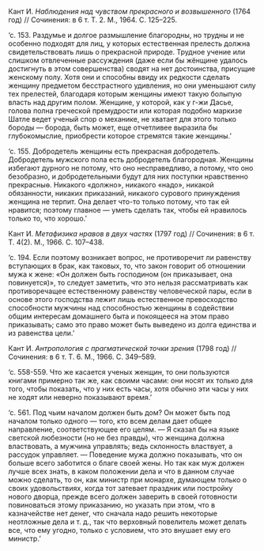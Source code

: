 Кант И. *Наблюдения над чувством прекрасного и возвышенного* (1764 год) // Сочинения: в 6 т. Т. 2. М., 1964. С. 125–225.

‘с. 153. Раздумье и долгое размышление благородны, но трудны и не особенно подходят для лиц, y которых естественная прелесть должна свидетельствовать лишь о прекрасной природе. Трудное учение или слишком отвлеченные рассуждения (даже если бы жёнщине удалось достигнуть в этом совершенства) сводят на нет достоинства, присущие женскому полу. Хотя они и способны ввиду их редкости сделать женщину предметом бесстрастного удивления, но они уменьшают силу тех прелестей, благодаря которым женщины имеют такую болыпую власть над другим полом. Женщине, y которой, как y г-жи Дасье, голова полна греческой премудрости или которая подобно маркизе Шатле ведет ученый спор о механике, не хватает для этого только бороды — борода, быть может, еще отчетливее выразила бы глубокомыслие, приобрести которое стремятся такие женщины.’

‘c. 155. Добродетель женщины есть прекрасная добродетелъ. Добродетель мужского пола есть добродетелъ благородная. Женщины избегают дурного не потому, что оно несправедливо, a потому, что оно безобразно, и добродетельными будут для них поступки нравственно прекрасныѳ. Никакого «должно», никакого «надо», никакой обязанности, никаких приказаний, никакого сурового принуждения женщина не терпит. Она делает что-то только потому, что так ей нравится; поэтому главное — уметь сделать так, чтобы ей нравилось только то, что хорошо.’

Кант И. *Метафизика нравов в двух частях* (1797 год) // Сочинения: в 6 т. Т. 4(2). М., 1966. С. 107–438.

‘с. 194. Если поэтому возникает вопрос, не противоречит ли равенству вступающих в брак, как таковых, то, что закон говорит об отношении мужа к жене: «Он должен быть господином (он приказывает, она повинуется)», то следует заметить, что это нельзя рассматривать как противоречащее естественному равенству человеческой пары, если в основе этого господства лежит лишь естественное превосходство способности мужчины над способностью женщины в содействии общим интересам домашнего быта и покоящееся на этом право приказывать; само это право может быть выведено из долга единства и из равенства цели.’

Кант И. *Антропология с прагматической точки зрения* (1798 год) // Сочинения: в 6 т. Т. 6. М., 1966. С. 349–589.

‘с. 558-559. Что же касается ученых женщин, то они пользуются книгами примерно так же, как своими часами: они носят их только для того, чтобы показать, что у них есть часы, хотя обычно эти часы у них не ходят или неверно показывают время.’

‘с. 561. Под чьим началом должен быть дом? Он может быть под началом только одного — того, кто всем делам дает общее направление, соответствующее его целям. — Я сказал бы на языке светской любезности (но не без правды), что женщина должна властвовать, а мужчина управлять; ведь склонность властвует, а рассудок управляет. — Поведение мужа должно показывать, что он больше всего заботится о благе своей жены. Но так как муж должен лучше всех знать, в каком положении дела и что в данном случае можно сделать, то он, как министр при монархе, думающем только о своих удовольствиях, когда тот затевает праздник или постройку нового дворца, прежде всего должен заверить в своей готовности повиноваться этому приказанию, но указать при этом, что в казначействе нет денег, что сначала надо решить некоторые неотложные дела и т. д., так что верховный повелитель может делать все, что ему угодно, только с условием, что это внушает ему его министр.’